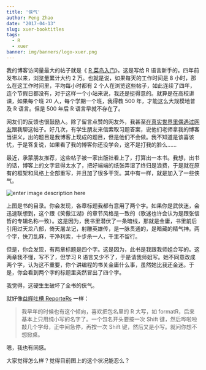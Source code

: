 ```yaml
---
title: '侠气'
author: Peng Zhao
date: "2017-04-13"
slug: xuer-booktitles
tags:
  - R
  - xuer
banner: img/banners/logo-xuer.png
---
```



我的博客访问量最大的帖子就是《 [R 菜鸟入门](http://dapengde.com/r4dummies)》。这是写给 R 语言新手的。四年前发布以来，浏览量累计大约 2 万。也就是说，如果每天的工作时间是 8 小时，那么在这工作时间里，平均每小时都有 2 个人在浏览这些帖子，如此连续了四年，连个节假日都没有，对于这样一个小站来说，我还是挺得意的。就算是在高校讲课，如果每个班 20 人，每个学期一个班，我得教 500 年，才能这么大规模地普及 R 语言。但是 500 年后 R 语言早就不存在了。

网友们的反馈也很鼓励人。除了留言点赞的网友外，我甚至[在真实世界里偶遇过网友](http://dapengde.com/archives/18994)跟我聊这帖子。好几次，有学生朋友来信索取习题答案，说他们老师拿我的博客当讲义，出的题目是我博客上现成的题目，但是他们不会做。我不知道是该喜该忧，于是答复说，如果看了我的博客你还没学会，这不是打我的脸么……

最近，承蒙朋友推荐，这些帖子被一家出版社看上了，打算出一本书。我想，出书的话，博客上的文字显得太水了，把好端端的纸张弄湿了终归是浪费，于是就在原有的框架和风格上全部重写，并且加了很多干货。其中有一样，就是加入了一些侠气。

![enter image description here](http://dapengde.com/wp-content/uploads/2017/04/xajh.jpg)

上图是书的目录。你会发现，各章标题我都有意用了两个字。如果你是武侠迷，会迅速联想到，这个跟《笑傲江湖》的章节风格是一致的（歌迷也许会认为是跟张信哲的专辑名称一致）。这是因为，我书里潜伏了一条暗线，那就是金庸，书里前后引用过天龙八部，倚天屠龙记，射雕英雄传，是一脉贯通的，是暗藏的精气神。两个字，快刀乱麻，干净利索，十步杀一人，千里不留行。

但是，你会发现，有两章标题是四个字。这是因为，此书是我跟我师姐合写的。这两章我不懂，写不了，但学习 R 语言又少不了，于是请我师姐写。她不同意改成两个字，认为这不重要，你个讲编程的书关金庸什么事，虽然她比我还金迷。于是，你会看到两个字的标题里突然冒出了四个字。

我觉得，这硬生生破坏了全书的侠气。

就好像[益辉吐槽 ReporteRs](https://yihui.name/cn/2017/04/r-markdown-office/) 一样：

> 我早年的时候也有这个倾向，喜欢把包名里的 R 大写，如 formatR，后来基本上只用纯小写的名字了。一个包名开头要按一次 Shift 键，然后哗啦啦敲几个字母，正中间急停，再按一次 Shift 键，然后又是小写。就问你想不想掀桌。

嗯，我也有同感。

大家觉得怎么样？觉得目前图上的这个状况能忍么？

